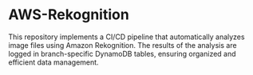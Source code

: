 # AWS-Rekognition
This repository implements a CI/CD pipeline that automatically analyzes image files using Amazon Rekognition. The results of the analysis are logged in branch-specific DynamoDB tables, ensuring organized and efficient data management.
